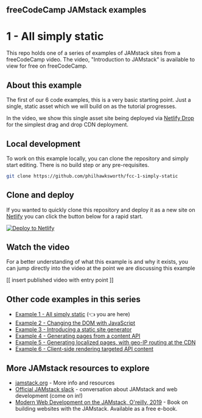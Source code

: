 ## freeCodeCamp JAMstack examples

# 1 - All simply static

This repo holds one of a series of examples of JAMstack sites from a freeCodeCamp video. The video, "Introduction to JAMstack" is available to view for free on freeCodeCamp.

## About this example

The first of our 6 code examples, this is a very basic starting point. Just a single, static asset which we will build on as the tutorial progresses.

In the video, we show this single asset site being deployed via [Netlify Drop](https://netlify.com/drop?utm_source=github&utm_medium=fcc-examples-pnh&utm_campaign=devex) for the simplest drag and drop CDN deployment.

## Local development

To work on this example locally, you can clone the repository and simply start editing. There is no build step or any pre-requisites.

```bash
git clone https://github.com/philhawksworth/fcc-1-simply-static
```

## Clone and deploy

If you wanted to quickly clone this repository and deploy it as a new site on [Netlify](https://www.netlify.com?utm_source=github&utm_medium=fcc-examples-pnh&utm_campaign=devex) you can click the button below for a rapid start.

[![Deploy to Netlify](https://www.netlify.com/img/deploy/button.svg)](https://app.netlify.com/start/deploy?repository=https://github.com/philhawksworth/fcc-1-simply-static)




## Watch the video

For a better understanding of what this example is and why it exists, you can jump directly into the video at the point we are discussing this example

[[ insert published video with entry point ]]


## Other code examples in this series

- [Example 1 - All simply static](https://findthat.at/jamstack/ex1) (👈 you are here)
- [Example 2 - Changing the DOM with JavaScript](https://findthat.at/jamstack/ex2)
- [Example 3 - Introducing a static site generator](https://findthat.at/jamstack/ex3)
- [Example 4 - Generating pages from a content API](https://findthat.at/jamstack/ex4)
- [Example 5 - Generating localized pages, with geo-IP routing at the CDN](https://findthat.at/jamstack/ex5)
- [Example 6 - Client-side rendering targeted API content](https://findthat.at/jamstack/ex6)


## More JAMstack resources to explore

- [jamstack.org](https://jamstack.org?utm_source=github&utm_medium=fcc-examples-pnh&utm_campaign=devex) - More info and resources
- [Official JAMstack slack](https://jamstack.org/slack) - conversation about JAMstack and web development (come on in!)
- [Modern Web Development on the JAMstack, O'reilly, 2019](https://findthat.at/jamstack/book) - Book on building websites with the JAMstack. Available as a free e-book.
